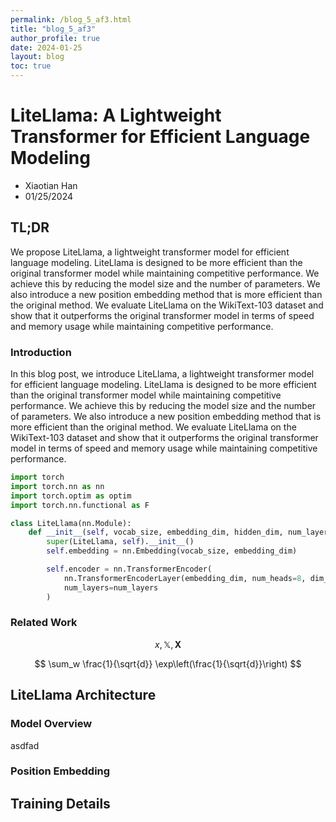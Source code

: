 ```yaml
---
permalink: /blog_5_af3.html
title: "blog_5_af3"
author_profile: true
date: 2024-01-25
layout: blog
toc: true
---
```


# LiteLlama: A Lightweight Transformer for Efficient Language Modeling

- Xiaotian Han
- 01/25/2024

## TL;DR
We propose LiteLlama, a lightweight transformer model for efficient language modeling. LiteLlama is designed to be more efficient than the original transformer model while maintaining competitive performance. We achieve this by reducing the model size and the number of parameters. We also introduce a new position embedding method that is more efficient than the original method. We evaluate LiteLlama on the WikiText-103 dataset and show that it outperforms the original transformer model in terms of speed and memory usage while maintaining competitive performance.

### Introduction
In this blog post, we introduce LiteLlama, a lightweight transformer model for efficient language modeling. LiteLlama is designed to be more efficient than the original transformer model while maintaining competitive performance. We achieve this by reducing the model size and the number of parameters. We also introduce a new position embedding method that is more efficient than the original method. We evaluate LiteLlama on the WikiText-103 dataset and show that it outperforms the original transformer model in terms of speed and memory usage while maintaining competitive performance.


```python
import torch
import torch.nn as nn
import torch.optim as optim
import torch.nn.functional as F

class LiteLlama(nn.Module):
    def __init__(self, vocab_size, embedding_dim, hidden_dim, num_layers):
        super(LiteLlama, self).__init__()
        self.embedding = nn.Embedding(vocab_size, embedding_dim)

        self.encoder = nn.TransformerEncoder(
            nn.TransformerEncoderLayer(embedding_dim, num_heads=8, dim_feedforward=hidden_dim),
            num_layers=num_layers
        )
```


### Related Work

$$
x, \mathbb{X},  \mathbf{X}
$$

$$
\sum_w \frac{1}{\sqrt{d}} \exp\left(\frac{1}{\sqrt{d}}\right)
$$



## LiteLlama Architecture

### Model Overview
asdfad

### Position Embedding

## Training Details

